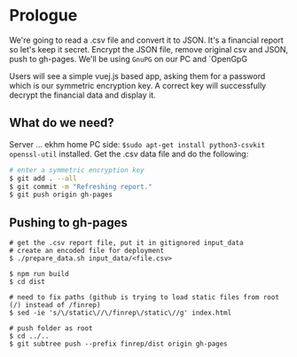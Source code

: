 # Prologue
We're going to read a .csv file and convert it to JSON. 
It's a financial report so let's keep it secret. 
Encrypt the JSON file, remove original csv and JSON, push to gh-pages. 
We'll be using `GnuPG` on our PC and `OpenGpG

Users will see a simple vuej.js based app, asking them for a password which is our symmetric encryption key. 
A correct key will successfully decrypt the financial data and display it. 

## What do we need?
Server ... ekhm home PC side: `$sudo apt-get install python3-csvkit openssl-util` installed. 
Get the .csv data file and do the following: 
```bash
# enter a symmetric encryption key
$ git add . --all
$ git commit -m "Refreshing report."
$ git push origin gh-pages
```

## Pushing to gh-pages
```
# get the .csv report file, put it in gitignored input_data
# create an encoded file for deployment
$ ./prepare_data.sh input_data/<file.csv>

$ npm run build
$ cd dist

# need to fix paths (github is trying to load static files from root (/) instead of /finrep)
$ sed -ie 's/\/static\//\/finrep\/static\//g' index.html

# push folder as root
$ cd ../..
$ git subtree push --prefix finrep/dist origin gh-pages
```
